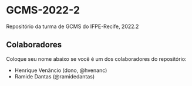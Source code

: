 # GCMS-2022-2
Repositório da turma de GCMS do IFPE-Recife, 2022.2

## Colaboradores
Coloque seu nome abaixo se você é um dos colaboradores do repositório:
* Henrique Venâncio (dono, @hvenanc)
* Ramide Dantas (@ramidedantas)
